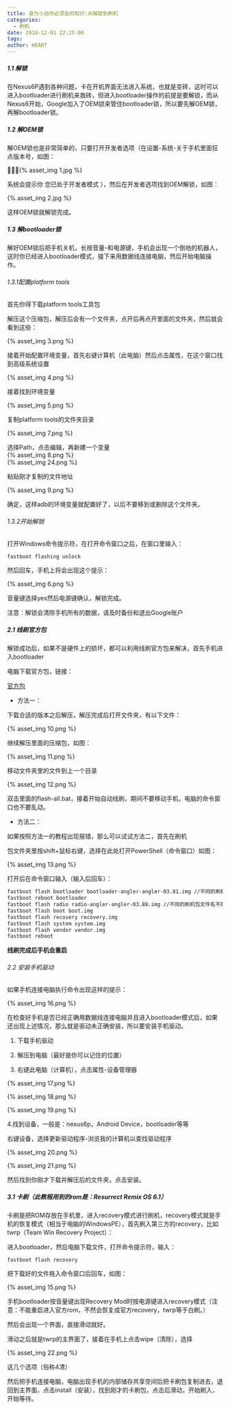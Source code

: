 ```yaml
---
title: 身为小白你必须会的知识:从解锁到刷机
categories:
  - 刷机
date: 2018-12-01 22:25:00
tags:
author: HEART
---
```


##### 1.1 解锁

在Nexus6P遇到各种问题，卡在开机界面无法进入系统，也就是变砖，这时可以进入bootloader进行刷机来救砖，但进入bootloader操作的前提是要解锁，而从Nexus6开始，Google加入了OEM锁来管住bootloader锁，所以要先解OEM锁，再解bootloader锁。

##### 1.2 解OEM锁

解OEM锁也是非常简单的，只要打开开发者选项（在设置-系统-关于手机里面狂点版本号，如图：

{% asset_img 1.jpg %}

系统会提示你 您已处于开发者模式 ），然后在开发者选项找到OEM解锁，如图：

{% asset_img 2.jpg %}

这样OEM锁就解锁完成。

##### 1.3 解bootloader锁

解好OEM锁后把手机关机，长按音量-和电源键，手机会出现一个倒地的机器人，这时你已经进入bootloader模式，接下来用数据线连接电脑，然后开始电脑操作。

###### 1.3.1配置platform tools

首先你得下载platform tools工具包

解压这个压缩包，解压后会有一个文件夹，点开后再点开里面的文件夹，然后就会看到这些：

{% asset_img 3.png %}

接着开始配置环境变量，首先右键计算机（此电脑）然后点击属性，在这个窗口找到高级系统设置

{% asset_img 4.png %}

接着找到环境变量

{% asset_img 5.png %}

复制platform tools的文件夹目录

{% asset_img 7.png %}

选择Path，点击编辑，再新建一个变量  
{% asset_img 8.png %}  
{% asset_img 24.png %}

粘贴刚才复制的文件地址

{% asset_img 9.png %}

确定，这样adb的环境变量就配置好了，以后不要移到或删除这个文件夹。

###### 1.3.2开始解锁

打开Windows命令提示符，在打开命令窗口之后，在窗口里输入：

    fastboot flashing unlock

然后回车，手机上将会出现这个提示：

{% asset_img 6.png %}

音量键选择yes然后电源键确认，解锁完成。

注意：解锁会清除手机所有的数据，请及时备份和退出Google账户

##### 2.1 线刷官方包

解锁成功后，如果不是硬件上的损坏，都可以利用线刷官方包来解决，首先手机进入bootloader

电脑下载官方包，链接：

[官方包](https://developers.google.cn/android/images)

* 方法一：

下载合适的版本之后解压，解压完成后打开文件夹，有以下文件：

{% asset_img 10.png %}

继续解压里面的压缩包，如图：

{% asset_img 11.png %}

移动文件夹里的文件到上一个目录

{% asset_img 12.png %}

双击里面的flash-all.bat，接着开始自动线刷，期间不要移动手机，电脑的命令窗口也不要乱动。

* 方法二：

如果按照方法一的教程出现报错，那么可以试试方法二，首先在刷机

包文件夹里按shift+鼠标右键，选择在此处打开PowerShell（命令窗口）如图：

{% asset_img 13.png %}

打开后在命令窗口输入（输入后回车）：

~~~bash
fastboot flash bootloader bootloader-angler-angler-03.81.img //不同的刷机包文件名不同)
fastboot reboot bootloader
fastboot flash radio radio-angler-angler-03.88.img //不同的刷机包文件名不同
fastboot flash boot boot.img
fastboot flash recovery recovery.img
fastboot flash system system.img
fastboot flash vendor vendor.img
fastboot reboot
~~~

**线刷完成后手机会重启**

###### 2.2 安装手机驱动

如果手机连接电脑执行命令出现这样的提示：

{% asset_img 16.png %}

在检查好手机是否已经正确用数据线连接电脑并且进入bootloader模式后，如果还出现上述情况，那么就是驱动未正确安装，所以要安装手机驱动。

1.  下载手机驱动

2.  解压到电脑（最好是你可以记住的位置）

3.  右键此电脑（计算机），点击属性-设备管理器

{% asset_img 17.png %}

{% asset_img 18.png %}

{% asset_img 19.png %}

4.找到设备，一般是：nexus6p，Android Device，bootloader等等

右键设备，选择更新驱动程序-浏览我的计算机以查找驱动程序

{% asset_img 20.png %}

{% asset_img 21.png %}

然后找到你刚才下载并解压后的文件夹，点击安装。

##### 3.1 卡刷（此教程用到的rom是：Resurrect Remix OS 6.1）

卡刷是把ROM存放在手机里，进入recovery模式进行刷机，recovery模式就是手机的恢复模式（相当于电脑的WindowsPE），首先刷入第三方的recovery，比如twrp（Team
Win Recovery Project）：

进入bootloader，然后电脑下载文件，打开命令提示符，输入：

    fastboot flash recovery

把下载好的文件拖入命令窗口后回车，如图：

{% asset_img 15.png %}

手机bootloader按音量键出现Recovery
Mod时按电源键进入recovery模式（注意：不能重启进入官方rom，不然会恢复成官方recovery，twrp等于白刷。）

然后会出现一个界面，直接滑动就好。

滑动之后就是twrp的主界面了，接着在手机上点击wipe（清除），选择

{% asset_img 22.png %}

这几个选项（俗称4清）

然后把手机连接电脑，电脑出现手机的内部储存共享空间后把卡刷包复制进去，退回到主界面，点击install（安装），找到刚才的卡刷包，点击后滑动，开始刷入，开始等待。
